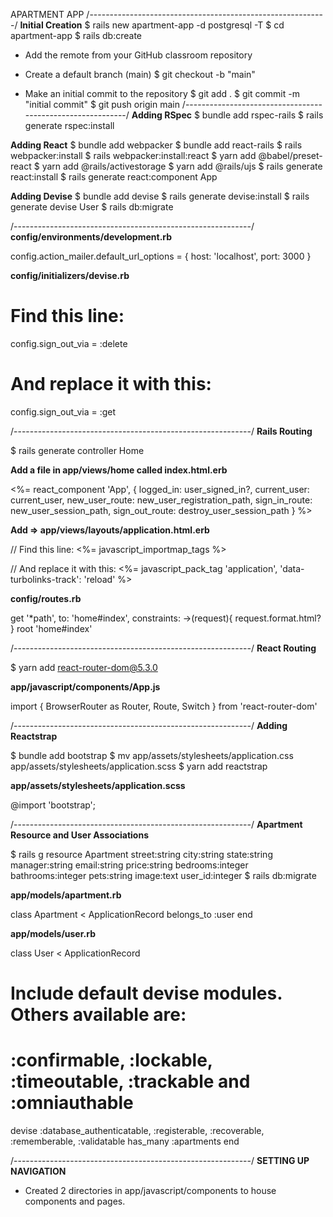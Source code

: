 APARTMENT APP
/-----------------------------------------------------------/
**Initial Creation**
$ rails new apartment-app -d postgresql -T
$ cd apartment-app
$ rails db:create

- Add the remote from your GitHub classroom repository

- Create a default branch (main)
$ git checkout -b "main"

- Make an initial commit to the repository
$ git add . 
$ git commit -m "initial commit"
$ git push origin main
/-----------------------------------------------------------/
**Adding RSpec**
$ bundle add rspec-rails
$ rails generate rspec:install

**Adding React**
$ bundle add webpacker
$ bundle add react-rails
$ rails webpacker:install
$ rails webpacker:install:react
$ yarn add @babel/preset-react
$ yarn add @rails/activestorage
$ yarn add @rails/ujs
$ rails generate react:install
$ rails generate react:component App

**Adding Devise**
$ bundle add devise
$ rails generate devise:install
$ rails generate devise User
$ rails db:migrate

/-----------------------------------------------------------/
**config/environments/development.rb**

config.action_mailer.default_url_options = 
{ host: 'localhost', port: 3000 }

**config/initializers/devise.rb**

# Find this line:
config.sign_out_via = :delete
# And replace it with this:
config.sign_out_via = :get

/-----------------------------------------------------------/
**Rails Routing**

$ rails generate controller Home

**Add a file in app/views/home called index.html.erb**
  
  <%= react_component 'App', {
  logged_in: user_signed_in?,
  current_user: current_user,
  new_user_route: new_user_registration_path,
  sign_in_route: new_user_session_path,
  sign_out_route: destroy_user_session_path
  } %>

**Add  => app/views/layouts/application.html.erb**

// Find this line:
<%= javascript_importmap_tags %>

// And replace it with this:
<%= javascript_pack_tag 'application', 'data-turbolinks-track': 'reload' %>

**config/routes.rb**

get '*path', to: 'home#index', constraints: ->(request){ request.format.html? }
root 'home#index'

/-----------------------------------------------------------/
**React Routing**

$ yarn add react-router-dom@5.3.0

**app/javascript/components/App.js**

import {
BrowserRouter as  Router,
Route,
Switch
} from 'react-router-dom'

/-----------------------------------------------------------/
**Adding Reactstrap**

$ bundle add bootstrap
$ mv app/assets/stylesheets/application.css app/assets/stylesheets/application.scss
$ yarn add reactstrap

**app/assets/stylesheets/application.scss**

@import 'bootstrap';

/-----------------------------------------------------------/
**Apartment Resource and User Associations**

$ rails g resource Apartment street:string city:string state:string manager:string email:string price:string bedrooms:integer bathrooms:integer pets:string image:text user_id:integer
$ rails db:migrate

**app/models/apartment.rb**

class Apartment < ApplicationRecord
belongs_to :user
end

**app/models/user.rb**

class User < ApplicationRecord
# Include default devise modules. Others available are:
# :confirmable, :lockable, :timeoutable, :trackable and :omniauthable
devise :database_authenticatable, :registerable,
:recoverable, :rememberable, :validatable
has_many :apartments
end

/-----------------------------------------------------------/
**SETTING UP NAVIGATION**
 
- Created 2 directories in app/javascript/components to house components and 
  pages. 

